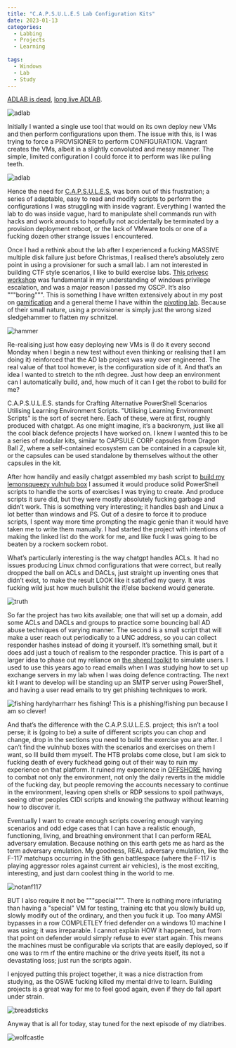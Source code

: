 ```yaml
---
title: "C.A.P.S.U.L.E.S Lab Configuration Kits"
date: 2023-01-13
categories:
  - Labbing
  - Projects
  - Learning
  
tags:
  - Windows
  - Lab
  - Study
---
```


[ADLAB is dead](https://github.com/onecloudemoji/ADLAB), [long live ADLAB](https://github.com/onecloudemoji/C.A.P.S.U.L.E.S).

![adlab](/assets/images/capsules/adlab.png)

Initially I wanted a single use tool that would on its own deploy new VMs and then perform configurations upon them. The issue with this, is I was trying to force a PROVISIONER to perform CONFIGURATION. Vagrant creates the VMs, albeit in a slightly convoluted and messy manner. The simple, limited configuration I could force it to perform was like pulling teeth.

![adlab](/assets/images/capsules/rakes.png)

Hence the need for [C.A.P.S.U.L.E.S.](https://github.com/onecloudemoji/C.A.P.S.U.L.E.S) was born out of this frustration; a series of adaptable, easy to read and modify scripts to perform the configurations I was struggling with inside vagrant. Everything I wanted the lab to do was inside vague, hard to manipulate shell commands run with hacks and work arounds to hopefully not accidentally be terminated by a provision deployment reboot, or the lack of VMware tools or one of a fucking dozen other strange issues I encountered.

Once I had a rethink about the lab after I experienced a fucking MASSIVE multiple disk failure just before Christmas, I realised there’s absolutely zero point in using a provisioner for such a small lab. I am not interested in building CTF style scenarios, I like to build exercise labs. [This privesc workshop](https://github.com/sagishahar/lpeworkshop) was fundamental in my understanding of windows privilege escalation, and was a major reason I passed my OSCP. It’s also """boring""". This is something I have written extensively about in my post on [gamification](https://onecloudemoji.github.io/learning/gamification/) and a general theme I have within the [pivoting lab](https://onecloudemoji.github.io/labbing/pivoting-and-kerberoast-lab-setup/). Because of their small nature, using a provisioner is simply just the wrong sized sledgehammer to flatten my schnitzel.

![hammer](/assets/images/capsules/hammer.jpg)

Re-realising just how easy deploying new VMs is (I do it every second Monday when I begin a new test without even thinking or realising that I am doing it) reinforced that the AD lab project was way over engineered. The real value of that tool however, is the configuration side of it. And that’s an idea I wanted to stretch to the nth degree. Just how deep an environment can I automatically build, and, how much of it can I get the robot to build for me?

C.A.P.S.U.L.E.S. stands for Crafting Alternative PowerShell Scenarios Utilising Learning Environment Scripts. "Utilising Learning Environment Scripts" is the sort of secret here. Each of these, were at first, roughly produced with chatgpt. As one might imagine, it’s a backronym, just like all the cool black defence projects I have worked on. I knew I wanted this to be a series of modular kits, similar to CAPSULE CORP capsules from Dragon Ball Z, where a self-contained ecosystem can be contained in a capsule kit, or the capsules can be used standalone by themselves without the other capsules in the kit.

After how handily and easily chatgpt assembled my bash script to [build my lemonsqueezy vulnhub box](https://onecloudemoji.github.io/learning/lemonsqueezy/) I assumed it would produce solid PowerShell scripts to handle the sorts of exercises I was trying to create. And produce scripts it sure did, but they were mostly absolutely fucking garbage and didn’t work. This is something very interesting; it handles bash and Linux a lot better than windows and PS. Out of a desire to force it to produce scripts, I spent way more time prompting the magic genie than it would have taken me to write them manually. I had started the project with intentions of making the linked list do the work for me, and like fuck I was going to be beaten by a rockem sockem robot.

What’s particularly interesting is the way chatgpt handles ACLs. It had no issues producing Linux chmod configurations that were correct, but really dropped the ball on ACLs and DACLs, just straight up inventing ones that didn’t exist, to make the result LOOK like it satisfied my query. It was fucking wild just how much bullshit the if/else backend would generate.

![truth](/assets/images/gamification/lie.jpg)

So far the project has two kits available; one that will set up a domain, add some ACLs and DACLs and groups to practice some bouncing ball AD abuse techniques of varying manner. The second is a small script that will make a user reach out periodically to a UNC address, so you can collect responder hashes instead of doing it yourself. It’s something small, but it does add just a touch of realism to the responder practice. This is part of a larger idea to phase out my reliance on [the sheepl toolkit](https://github.com/lorentzenman/sheepl) to simulate users. I used to use this years ago to read emails when I was studying how to set up exchange servers in my lab when I was doing defence contracting. The next kit I want to develop will be standing up an SMTP server using PowerShell, and having a user read emails to try get phishing techniques to work.

![fishing](/assets/images/capsules/fishing.png)
hardyharrharr hes fishing! This is a phishing/fishing pun because I am so clever!

And that’s the difference with the C.A.P.S.U.L.E.S. project; this isn’t a tool perse; it is (going to be) a suite of different scripts you can chop and change, drop in the sections you need to build the exercise you are after. I can’t find the vulnhub boxes with the scenarios and exercises on them I want, so Ill build them myself. The HTB prolabs come close, but I am sick to fucking death of every fuckhead going out of their way to ruin my experience on that platform. It ruined my experience in [OFFSHORE](https://onecloudemoji.github.io/assets/images/vagrant/offshore.png) having to combat not only the environment, not only the daily reverts in the middle of the fucking day, but people removing the accounts necessary to continue in the environment, leaving open shells or RDP sessions to spoil pathways, seeing other peoples CIDI scripts and knowing the pathway without learning how to discover it.

Eventually I want to create enough scripts covering enough varying scenarios and odd edge cases that I can have a realistic enough, functioning, living, and breathing environment that I can perform REAL adversary emulation. Because nothing on this earth gets me as hard as the term adversary emulation. My goodness, REAL adversary emulation, like the F-117 matchups occurring in the 5th gen battlespace (where the F-117 is playing aggressor roles against current air vehicles), is the most exciting, interesting, and just darn coolest thing in the world to me. 

![notanf117](/assets/images/capsules/notanf117.jpeg)

BUT I also require it not be """special""". There is nothing more infuriating than having a "special" VM for testing, training etc that you slowly build up, slowly modify out of the ordinary, and then you fuck it up. Too many AMSI bypasses in a row COMPLETLEY fried defender on a windows 10 machine I was using; it was irreparable. I cannot explain HOW it happened, but from that point on defender would simply refuse to ever start again. This means the machines must be configurable via scripts that are easily deployed, so if one was to rm rf the entire machine or the drive yeets itself, its not a devastating loss; just run the scripts again.

I enjoyed putting this project together, it was a nice distraction from studying, as the OSWE fucking killed my mental drive to learn. Building projects is a great way for me to feel good again, even if they do fall apart under strain.

![breadsticks](/assets/images/capsules/breadsticks.png)

Anyway that is all for today, stay tuned for the next episode of my diatribes.

![wolfcastle](/assets/images/fable/mcbain.jpg)
